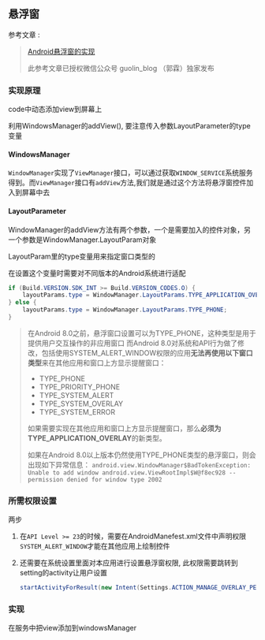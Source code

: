 ## 悬浮窗

参考文章 : 

> [Android悬浮窗的实现](https://blog.csdn.net/dongzhong1990/article/details/80512706)
>
> 此参考文章已授权微信公众号 guolin_blog （郭霖）独家发布

### 实现原理

code中动态添加view到屏幕上

利用WindowsManager的addView(), 要注意传入参数LayoutParameter的type变量

#### WindowsManager

`WindowManager`实现了`ViewManager`接口，可以通过获取`WINDOW_SERVICE`系统服务得到。而`ViewManager`接口有`addView`方法,我们就是通过这个方法将悬浮窗控件加入到屏幕中去

#### LayoutParameter

WindowManager的addView方法有两个参数，一个是需要加入的控件对象，另一个参数是WindowManager.LayoutParam对象

LayoutParam里的type变量用来指定窗口类型的

在设置这个变量时需要对不同版本的Android系统进行适配

```java
if (Build.VERSION.SDK_INT >= Build.VERSION_CODES.O) {
	layoutParams.type = WindowManager.LayoutParams.TYPE_APPLICATION_OVERLAY;
} else {
    layoutParams.type = WindowManager.LayoutParams.TYPE_PHONE;
}
```

> 在Android 8.0之前，悬浮窗口设置可以为TYPE_PHONE，这种类型是用于提供用户交互操作的非应用窗口
> 而Android 8.0对系统和API行为做了修改，包括使用SYSTEM_ALERT_WINDOW权限的应用**无法再使用以下窗口类型**来在其他应用和窗口上方显示提醒窗口：
>
> - TYPE_PHONE
> - TYPE_PRIORITY_PHONE
> - TYPE_SYSTEM_ALERT
> - TYPE_SYSTEM_OVERLAY
> - TYPE_SYSTEM_ERROR
>
> 如果需要实现在其他应用和窗口上方显示提醒窗口，那么**必须为TYPE_APPLICATION_OVERLAY**的新类型。
>
> 如果在Android 8.0以上版本仍然使用TYPE_PHONE类型的悬浮窗口，则会出现如下异常信息：
> `android.view.WindowManager$BadTokenException: Unable to add window android.view.ViewRootImpl$W@f8ec928 -- permission denied for window type 2002`

### 所需权限设置

两步

1. 在`API Level >= 23`的时候，需要在AndroidManefest.xml文件中声明权限`SYSTEM_ALERT_WINDOW`才能在其他应用上绘制控件

2. 还需要在系统设置里面对本应用进行设置悬浮窗权限, 此权限需要跳转到setting的activity让用户设置

   ```java
   startActivityForResult(new Intent(Settings.ACTION_MANAGE_OVERLAY_PERMISSION, Uri.parse("package:" + getPackageName())), REQUEST_CODE);
   
   ```

   

### 实现

在服务中把view添加到windowsManager


